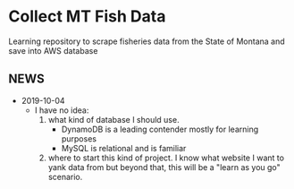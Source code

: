 # Collect MT Fish Data

Learning repository to scrape fisheries data from the State of Montana and save into AWS database

## NEWS

* 2019-10-04
    * I have no idea:
        1. what kind of database I should use.
            * DynamoDB is a leading contender mostly for learning purposes
            * MySQL is relational and is familiar
        2. where to start this kind of project. I know what website I want to yank data from but beyond that, this will be a "learn as you go" scenario.